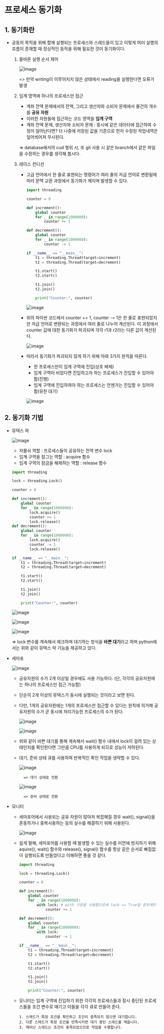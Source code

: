 # 프로세스 동기화

## 1. 동기화란

- 공동의 목적을 위해 함께 실행되는 프로세스와 스레드들이 있고 이렇게 여러 실행의 흐름이 존재할 때 정상적인 동작을 위해 필요한 것이 동기화이다.

    1. 올바른 실행 순서 제어

        ![image](https://github.com/haseungyeon/fastapi/assets/59682268/bdd42506-5e1a-426b-8458-50cbd8bec1ed)

        => 만약 writing이 이루어지지 않은 상태에서 reading을 실행한다면 오류가 발생

    2. 임계 영역에 하나의 프로세스만 접근

        - 계좌 잔액 문제에서의 잔액, 그리고 생산자와 소비자 문제에서 물건의 개수를 **공유 자원**
        - 이러한 자원들에 접근하는 코드 영역을 **임계 구역**
        - 계좌 잔액 문제, 생산자와 소비자 문제 : 동시에 같은 데이터에 접근하여 수정이 일어난다면? 더 나중에 저장된 값을 기준으로 먼저 수정된 작업내역은 덮어씌어져 무시된다.
        
        => database에서의 cud 행위 시, 또 git 사용 시 같은 branch에서 같은 파일을 수정하는 경우를 생각해 봅시다.

    3. 레이스 컨디션

        - 고급 언어에서 한 줄로 표현되는 명령어가 여러 줄의 저급 언어로 변환됨에 따라 문맥 교환 과정에서 동기화가 깨지며 발생할 수 있다.

            ```python
            import threading

            counter = 0

            def increment():
                global counter
                for _ in range(1000000):
                    counter += 1

            def decrement():
                global counter
                for _ in range(1000000):
                    counter -= 1

            if __name__ == "__main__":
                t1 = threading.Thread(target=increment)
                t2 = threading.Thread(target=decrement)

                t1.start()
                t2.start()

                t1.join()
                t2.join()

                print("Counter:", counter)
            ```

            ![image](https://github.com/haseungyeon/fastapi/assets/59682268/f565c556-d9bd-423b-b91a-ed85a5a24dd4)
        - 위의 파이썬 코드에서 counter += 1, counter -= 1은 한 줄로 표현되었지만 저급 언어로 변환되는 과정에서 여러 줄로 나누어 계산된다. 이 과정에서 counter 값에 대한 동기화가 파괴되며 각각 r1과 r2라는 다른 값이 계산된다.

            ![image](https://github.com/haseungyeon/fastapi/assets/59682268/7c0c6a1f-eede-4081-b678-5e0dac8d55a5)

        - 따라서 동기화가 파괴되지 않게 하기 위해 아래 3가지 원칙을 따른다.

            - 한 프로세스만이 임계 구역에 진입(상호 배제)
            - 임계 구역이 비었다면 진입하고자 하는 프로세스가 진입할 수 있어야 함(진행)
            - 임계 구역에 진입하여야 하는 프로세스는 언젠가는 진입할 수 있어야 함(유한 대기)

            ![image](https://github.com/haseungyeon/fastapi/assets/59682268/b9817c67-895f-474e-b40f-e1c552ed51a3)

## 2. 동기화 기법

- 뮤텍스 락

    ![image](https://github.com/haseungyeon/fastapi/assets/59682268/9cc5ade5-1766-4f22-bcfe-3f6e773ea2ac)

    - 자물쇠 역할 : 프로세스들이 공유하는 전역 변수 lock
    - 임계 구역을 잠그는 역할 : acquire 함수
    - 임계 구역의 잠금을 해제하는 역할 : release 함수

    ```python
    import threading

    lock = threading.Lock()

    counter = 0

    def increment():
        global counter
        for _ in range(1000000):
            lock.acquire()
            counter += 1
            lock.release()
    def decrement():
        global counter
        for _ in range(1000000):
            lock.acquire()
            counter -= 1
            lock.release()

    if __name__ == "__main__":
        t1 = threading.Thread(target=increment)
        t2 = threading.Thread(target=decrement)

        t1.start()
        t2.start()

        t1.join()
        t2.join()

        print("Counter:", counter)
    ```
    ![image](https://github.com/haseungyeon/fastapi/assets/59682268/9ec5e1a7-20d6-470f-84a1-8c94c9b7f547)

    ![image](https://github.com/haseungyeon/fastapi/assets/59682268/529e0cff-8349-411b-94c9-2c852e489791)

    ![image](https://github.com/haseungyeon/fastapi/assets/59682268/dbd77ce0-5930-479a-9692-99781d462441)

    => lock 변수를 계속해서 체크하며 대기하는 방식을 **바쁜 대기**라고 하며 python에서는 위와 같이 뮤텍스 락 기능을 제공하고 있다.

- 세마포

    ![image](https://github.com/haseungyeon/fastapi/assets/59682268/e4f2aabe-4e03-4479-8a52-5566890a66ce)

    - 공유자원의 수가 2개 이상일 경우에도 사용 가능하다. (단, 각각의 공유자원에는 하나의 프로세스만 접근 가능함)
    - 단순히 2개 이상의 뮤텍스가 동시에 실행되는 것이라고 보면 된다.
    - 다만, 1개의 공유자원에는 1개의 프로세스만 접근할 수 있다는 원칙에 의거해 공유자원의 수가 곧 동시에 처리가능한 프로세스의 수가 된다.

        ![image](https://github.com/haseungyeon/fastapi/assets/59682268/4e1adec0-afcf-4714-84d7-8294d564afa0)

        ![image](https://github.com/haseungyeon/fastapi/assets/59682268/87e2d4bf-f6b5-42a2-a361-cd5c3ddca193)

    - 위와 같이 바쁜 대기를 통해 계속해서 wait() 함수 내에서 lock이 걸려 있는 상태인지를 확인한다면 그만큼 CPU를 사용하게 되므로 성능이 저하된다.

    - 대기, 준비 상태 큐를 사용하여 반복적인 확인 작업을 생략할 수 있다.

        ![image](https://github.com/haseungyeon/fastapi/assets/59682268/1f3b09d0-745f-4321-82ac-2ee4083983b2)

            => 대기 상태로 전환

        ![image](https://github.com/haseungyeon/fastapi/assets/59682268/bd6bffe5-992b-41f1-9b3b-92946a1edcc0)

            => 준비 상태로 전환

- 모니터

    - 세마포어에서 사용되는 공유 자원이 많아져 복잡해질 경우 wait(), signal()을 혼동하거나 중복사용하는 등의 실수를 해결하기 위해 사용된다.

        ![image](https://github.com/haseungyeon/fastapi/assets/59682268/8a356535-df8f-4a41-bd7d-76dd7e885a69)

    - 쉽게 말해, 세마포어를 사용할 때 발생할 수 있는 실수를 미연에 방지하기 위해 aquire(), wait() 함수와 release(), signal() 함수를 항상 같은 순서로 빠짐없이 실행되도록 만들었다고 이해하면 좋을 것 같다.

        ```python
        import threading

        lock = threading.Lock()

        counter = 0

        def increment():
            global counter
            for _ in range(1000000):
                with lock: # with 구문을 사용함으로써 lock == True일 경우에만 증감에 대한 스레드가 실행되며 연산 종료시 lock이 반환되므로 반드시 release()가 실행되는 효과를 낼 수 있다.
                    counter += 1

        def decrement():
            global counter
            for _ in range(1000000):
                with lock:
                    counter -= 1

        if __name__ == "__main__":
            t1 = threading.Thread(target=increment)
            t2 = threading.Thread(target=decrement)

            t1.start()
            t2.start()

            t1.join()
            t2.join()

            print("Counter:", counter)
        ```
    
    - 모니터는 임계 구역에 진입하기 위한 각각의 프로세스들과 잠시 중단된 프로세스들을 조건 변수로 매기고 이들을 각각 큐로 만들어 준다.

        ```pre
        1. 스레드가 특정 조건을 확인하고 조건이 충족되지 않으면 대기합니다.
        2. 다른 스레드가 특정 조건을 만족시키면 대기 중인 스레드를 깨웁니다.
        3. 깨어난 스레드는 조건이 충족되었으므로 작업을 수행합니다.
        ```
